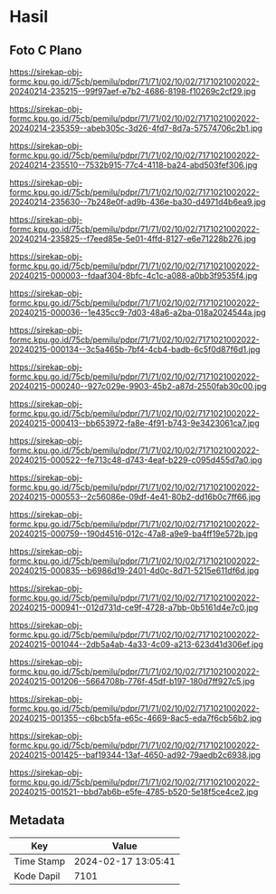 # Hasil

## Foto C Plano

https://sirekap-obj-formc.kpu.go.id/75cb/pemilu/pdpr/71/71/02/10/02/7171021002022-20240214-235215--99f97aef-e7b2-4686-8198-f10269c2cf29.jpg

https://sirekap-obj-formc.kpu.go.id/75cb/pemilu/pdpr/71/71/02/10/02/7171021002022-20240214-235359--abeb305c-3d26-4fd7-8d7a-57574706c2b1.jpg

https://sirekap-obj-formc.kpu.go.id/75cb/pemilu/pdpr/71/71/02/10/02/7171021002022-20240214-235510--7532b915-77c4-4118-ba24-abd503fef306.jpg

https://sirekap-obj-formc.kpu.go.id/75cb/pemilu/pdpr/71/71/02/10/02/7171021002022-20240214-235630--7b248e0f-ad9b-436e-ba30-d4971d4b6ea9.jpg

https://sirekap-obj-formc.kpu.go.id/75cb/pemilu/pdpr/71/71/02/10/02/7171021002022-20240214-235825--f7eed85e-5e01-4ffd-8127-e6e71228b276.jpg

https://sirekap-obj-formc.kpu.go.id/75cb/pemilu/pdpr/71/71/02/10/02/7171021002022-20240215-000003--fdaaf304-8bfc-4c1c-a088-a0bb3f9535f4.jpg

https://sirekap-obj-formc.kpu.go.id/75cb/pemilu/pdpr/71/71/02/10/02/7171021002022-20240215-000036--1e435cc9-7d03-48a6-a2ba-018a2024544a.jpg

https://sirekap-obj-formc.kpu.go.id/75cb/pemilu/pdpr/71/71/02/10/02/7171021002022-20240215-000134--3c5a465b-7bf4-4cb4-badb-6c5f0d87f6d1.jpg

https://sirekap-obj-formc.kpu.go.id/75cb/pemilu/pdpr/71/71/02/10/02/7171021002022-20240215-000240--927c029e-9903-45b2-a87d-2550fab30c00.jpg

https://sirekap-obj-formc.kpu.go.id/75cb/pemilu/pdpr/71/71/02/10/02/7171021002022-20240215-000413--bb653972-fa8e-4f91-b743-9e3423061ca7.jpg

https://sirekap-obj-formc.kpu.go.id/75cb/pemilu/pdpr/71/71/02/10/02/7171021002022-20240215-000522--fe713c48-d743-4eaf-b229-c095d455d7a0.jpg

https://sirekap-obj-formc.kpu.go.id/75cb/pemilu/pdpr/71/71/02/10/02/7171021002022-20240215-000553--2c56086e-09df-4e41-80b2-dd16b0c7ff66.jpg

https://sirekap-obj-formc.kpu.go.id/75cb/pemilu/pdpr/71/71/02/10/02/7171021002022-20240215-000759--190d4516-012c-47a8-a9e9-ba4ff19e572b.jpg

https://sirekap-obj-formc.kpu.go.id/75cb/pemilu/pdpr/71/71/02/10/02/7171021002022-20240215-000835--b6986d19-2401-4d0c-8d71-5215e611df6d.jpg

https://sirekap-obj-formc.kpu.go.id/75cb/pemilu/pdpr/71/71/02/10/02/7171021002022-20240215-000941--012d731d-ce9f-4728-a7bb-0b5161d4e7c0.jpg

https://sirekap-obj-formc.kpu.go.id/75cb/pemilu/pdpr/71/71/02/10/02/7171021002022-20240215-001044--2db5a4ab-4a33-4c09-a213-623d41d306ef.jpg

https://sirekap-obj-formc.kpu.go.id/75cb/pemilu/pdpr/71/71/02/10/02/7171021002022-20240215-001206--5664708b-776f-45df-b197-180d7ff927c5.jpg

https://sirekap-obj-formc.kpu.go.id/75cb/pemilu/pdpr/71/71/02/10/02/7171021002022-20240215-001355--c6bcb5fa-e65c-4669-8ac5-eda7f6cb56b2.jpg

https://sirekap-obj-formc.kpu.go.id/75cb/pemilu/pdpr/71/71/02/10/02/7171021002022-20240215-001425--baf19344-13af-4650-ad92-79aedb2c6938.jpg

https://sirekap-obj-formc.kpu.go.id/75cb/pemilu/pdpr/71/71/02/10/02/7171021002022-20240215-001521--bbd7ab6b-e5fe-4785-b520-5e18f5ce4ce2.jpg


## Metadata

| Key        | Value               |
| ---------- | ------------------- |
| Time Stamp | 2024-02-17 13:05:41 |
| Kode Dapil | 7101                |



